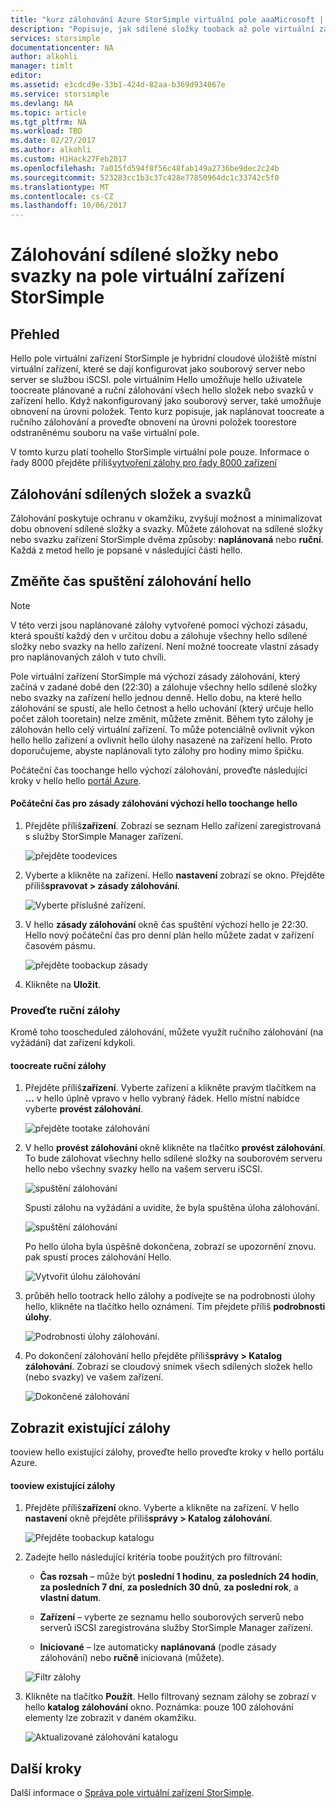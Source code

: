 ```yaml
---
title: "kurz zálohování Azure StorSimple virtuální pole aaaMicrosoft | Microsoft Docs"
description: "Popisuje, jak sdílené složky tooback až pole virtuální zařízení StorSimple a svazky."
services: storsimple
documentationcenter: NA
author: alkohli
manager: timlt
editor: 
ms.assetid: e3cdcd9e-33b1-424d-82aa-b369d934067e
ms.service: storsimple
ms.devlang: NA
ms.topic: article
ms.tgt_pltfrm: NA
ms.workload: TBD
ms.date: 02/27/2017
ms.author: alkohli
ms.custom: H1Hack27Feb2017
ms.openlocfilehash: 7a015fd594f8f56c48fab149a2736be9dec2c24b
ms.sourcegitcommit: 523283cc1b3c37c428e77850964dc1c33742c5f0
ms.translationtype: MT
ms.contentlocale: cs-CZ
ms.lasthandoff: 10/06/2017
---
```

# <a name="back-up-shares-or-volumes-on-your-storsimple-virtual-array"></a>Zálohování sdílené složky nebo svazky na pole virtuální zařízení StorSimple

## <a name="overview"></a>Přehled

Hello pole virtuální zařízení StorSimple je hybridní cloudové úložiště místní virtuální zařízení, které se dají konfigurovat jako souborový server nebo server se službou iSCSI. pole virtuálním Hello umožňuje hello uživatele toocreate plánované a ruční zálohování všech hello složek nebo svazků v zařízení hello. Když nakonfigurovaný jako souborový server, také umožňuje obnovení na úrovni položek. Tento kurz popisuje, jak naplánovat toocreate a ručního zálohování a proveďte obnovení na úrovni položek toorestore odstraněnému souboru na vaše virtuální pole.

V tomto kurzu platí toohello StorSimple virtuální pole pouze. Informace o řady 8000 přejděte příliš[vytvoření zálohy pro řady 8000 zařízení](storsimple-manage-backup-policies-u2.md)

## <a name="back-up-shares-and-volumes"></a>Zálohování sdílených složek a svazků

Zálohování poskytuje ochranu v okamžiku, zvyšují možnost a minimalizovat dobu obnovení sdílené složky a svazky. Můžete zálohovat na sdílené složky nebo svazku zařízení StorSimple dvěma způsoby: **naplánovaná** nebo **ruční**. Každá z metod hello je popsané v následující části hello.

## <a name="change-hello-backup-start-time"></a>Změňte čas spuštění zálohování hello

> [!NOTE]
> V této verzi jsou naplánované zálohy vytvořené pomocí výchozí zásadu, která spouští každý den v určitou dobu a zálohuje všechny hello sdílené složky nebo svazky na hello zařízení. Není možné toocreate vlastní zásady pro naplánovaných záloh v tuto chvíli.


Pole virtuální zařízení StorSimple má výchozí zásady zálohování, který začíná v zadané době den (22:30) a zálohuje všechny hello sdílené složky nebo svazky na zařízení hello jednou denně. Hello dobu, na které hello zálohování se spustí, ale hello četnost a hello uchování (který určuje hello počet záloh tooretain) nelze změnit, můžete změnit. Během tyto zálohy je zálohován hello celý virtuální zařízení. To může potenciálně ovlivnit výkon hello hello zařízení a ovlivnit hello úlohy nasazené na zařízení hello. Proto doporučujeme, abyste naplánovali tyto zálohy pro hodiny mimo špičku.

 Počáteční čas toochange hello výchozí zálohování, proveďte následující kroky v hello hello [portál Azure](https://portal.azure.com/).

#### <a name="toochange-hello-start-time-for-hello-default-backup-policy"></a>Počáteční čas pro zásady zálohování výchozí hello toochange hello

1. Přejděte příliš**zařízení**. Zobrazí se seznam Hello zařízení zaregistrovaná s služby StorSimple Manager zařízení. 
   
    ![přejděte toodevices](./media/storsimple-virtual-array-backup/changebuschedule1.png)

2. Vyberte a klikněte na zařízení. Hello **nastavení** zobrazí se okno. Přejděte příliš**spravovat > zásady zálohování**.
   
    ![Vyberte příslušné zařízení.](./media/storsimple-virtual-array-backup/changebuschedule2.png)

3. V hello **zásady zálohování** okně čas spuštění výchozí hello je 22:30. Hello nový počáteční čas pro denní plán hello můžete zadat v zařízení časovém pásmu.
   
    ![přejděte toobackup zásady](./media/storsimple-virtual-array-backup/changebuschedule5.png)

4. Klikněte na **Uložit**.

### <a name="take-a-manual-backup"></a>Proveďte ruční zálohy

Kromě toho tooscheduled zálohování, můžete využít ručního zálohování (na vyžádání) dat zařízení kdykoli.

#### <a name="toocreate-a-manual-backup"></a>toocreate ruční zálohy

1. Přejděte příliš**zařízení**. Vyberte zařízení a klikněte pravým tlačítkem na **...**  v hello úplně vpravo v hello vybraný řádek. Hello místní nabídce vyberte **provést zálohování**.
   
    ![přejděte tootake zálohování](./media/storsimple-virtual-array-backup/takebackup1m.png)

2. V hello **provést zálohování** okně klikněte na tlačítko **provést zálohování**. To bude zálohovat všechny hello sdílené složky na souborovém serveru hello nebo všechny svazky hello na vašem serveru iSCSI. 
   
    ![spuštění zálohování](./media/storsimple-virtual-array-backup/takebackup2m.png)
   
    Spustí zálohu na vyžádání a uvidíte, že byla spuštěna úloha zálohování.
   
    ![spuštění zálohování](./media/storsimple-virtual-array-backup/takebackup3m.png) 
   
    Po hello úloha byla úspěšně dokončena, zobrazí se upozornění znovu. pak spustí proces zálohování Hello.
   
    ![Vytvořit úlohu zálohování](./media/storsimple-virtual-array-backup/takebackup4m.png)

3. průběh hello tootrack hello zálohy a podívejte se na podrobnosti úlohy hello, klikněte na tlačítko hello oznámení. Tím přejdete příliš **podrobnosti úlohy**.
   
     ![Podrobnosti úlohy zálohování.](./media/storsimple-virtual-array-backup/takebackup5m.png)

4. Po dokončení zálohování hello přejděte příliš**správy > Katalog zálohování**. Zobrazí se cloudový snímek všech sdílených složek hello (nebo svazky) ve vašem zařízení.
   
    ![Dokončené zálohování](./media/storsimple-virtual-array-backup/takebackup19m.png) 

## <a name="view-existing-backups"></a>Zobrazit existující zálohy
tooview hello existující zálohy, proveďte hello proveďte kroky v hello portálu Azure.

#### <a name="tooview-existing-backups"></a>tooview existující zálohy

1. Přejděte příliš**zařízení** okno. Vyberte a klikněte na zařízení. V hello **nastavení** okně přejděte příliš**správy > Katalog zálohování**.
   
    ![Přejděte toobackup katalogu](./media/storsimple-virtual-array-backup/viewbackups1.png)
2. Zadejte hello následující kritéria toobe použitých pro filtrování:
   
    - **Čas rozsah** – může být **poslední 1 hodinu**, **za posledních 24 hodin**, **za posledních 7 dní**, **za posledních 30 dnů**, **za poslední rok**, a **vlastní datum**.
    
    - **Zařízení** – vyberte ze seznamu hello souborových serverů nebo serverů iSCSI zaregistrována služby StorSimple Manager zařízení.
   
    - **Iniciované** – lze automaticky **naplánovaná** (podle zásady zálohování) nebo **ručně** iniciovaná (můžete).
   
    ![Filtr zálohy](./media/storsimple-virtual-array-backup/viewbackups2.png)

3. Klikněte na tlačítko **Použít**. Hello filtrovaný seznam zálohy se zobrazí v hello **katalog zálohování** okno. Poznámka: pouze 100 zálohování elementy lze zobrazit v daném okamžiku.
   
    ![Aktualizované zálohování katalogu](./media/storsimple-virtual-array-backup/viewbackups3.png)

## <a name="next-steps"></a>Další kroky

Další informace o [Správa pole virtuální zařízení StorSimple](storsimple-ova-web-ui-admin.md).

